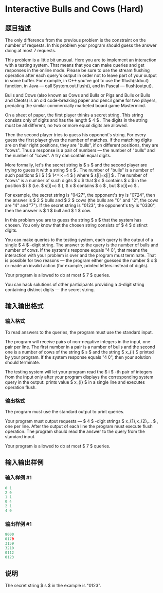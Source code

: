 # Interactive Bulls and Cows (Hard)

## 题目描述

The only difference from the previous problem is the constraint on the number of requests. In this problem your program should guess the answer doing at most 7 requests.

This problem is a little bit unusual. Here you are to implement an interaction with a testing system. That means that you can make queries and get responses in the online mode. Please be sure to use the stream flushing operation after each query's output in order not to leave part of your output in some buffer. For example, in C++ you've got to use the fflush(stdout) function, in Java — call System.out.flush(), and in Pascal — flush(output).

Bulls and Cows (also known as Cows and Bulls or Pigs and Bulls or Bulls and Cleots) is an old code-breaking paper and pencil game for two players, predating the similar commercially marketed board game Mastermind.

On a sheet of paper, the first player thinks a secret string. This string consists only of digits and has the length $ 4 $ . The digits in the string must be all different, no two or more equal digits are allowed.

Then the second player tries to guess his opponent's string. For every guess the first player gives the number of matches. If the matching digits are on their right positions, they are "bulls", if on different positions, they are "cows". Thus a response is a pair of numbers — the number of "bulls" and the number of "cows". A try can contain equal digits.

More formally, let's the secret string is $ s $ and the second player are trying to guess it with a string $ x $ . The number of "bulls" is a number of such positions $ i $ ( $ 1<=i<=4 $ ) where $ s[i]=x[i] $ . The number of "cows" is a number of such digits $ c $ that $ s $ contains $ c $ in the position $ i $ (i.e. $ s[i]=c $ ), $ x $ contains $ c $ , but $ x[i]≠c $ .

For example, the secret string is "0427", the opponent's try is "0724", then the answer is $ 2 $ bulls and $ 2 $ cows (the bulls are "0" and "2", the cows are "4" and "7"). If the secret string is "0123", the opponent's try is "0330", then the answer is $ 1 $ bull and $ 1 $ cow.

In this problem you are to guess the string $ s $ that the system has chosen. You only know that the chosen string consists of $ 4 $ distinct digits.

You can make queries to the testing system, each query is the output of a single $ 4 $ -digit string. The answer to the query is the number of bulls and number of cows. If the system's response equals "4 0", that means the interaction with your problem is over and the program must terminate. That is possible for two reasons — the program either guessed the number $ x $ or made an invalid action (for example, printed letters instead of digits).

Your program is allowed to do at most $ 7 $ queries.

You can hack solutions of other participants providing a 4-digit string containing distinct digits — the secret string.

## 输入输出格式

### 输入格式

To read answers to the queries, the program must use the standard input.

The program will receive pairs of non-negative integers in the input, one pair per line. The first number in a pair is a number of bulls and the second one is a number of cows of the string $ s $ and the string $ x_{i} $ printed by your program. If the system response equals "4 0", then your solution should terminate.

The testing system will let your program read the $ i $ -th pair of integers from the input only after your program displays the corresponding system query in the output: prints value $ x_{i} $ in a single line and executes operation flush.

### 输出格式

The program must use the standard output to print queries.

Your program must output requests — $ 4 $ -digit strings $ x_{1},x_{2},... $ , one per line. After the output of each line the program must execute flush operation. The program should read the answer to the query from the standard input.

Your program is allowed to do at most $ 7 $ queries.

## 输入输出样例

### 输入样例 #1

```cpp
0 1
2 0
1 1
0 4
2 1
4 0

```
### 输出样例 #1

```cpp
8000
0179
3159
3210
0112
0123
```


## 说明

The secret string $ s $ in the example is "0123".

